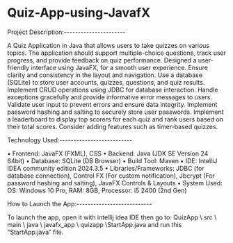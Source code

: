 # Quiz-App-using-JavafX

Project Description:---------------------- 

A Quiz Application in Java that allows users to take quizzes on various topics. The application should support multiple-choice questions, track user progress, and provide feedback on quiz performance. 
Designed a user-friendly interface using JavaFX,  for a smooth user experience. Ensure clarity and consistency in the layout and navigation. Use a database (SQLite) to store user accounts, quizzes, questions, and quiz results. Implement CRUD operations using JDBC for database interaction. Handle exceptions gracefully and provide informative error messages to users. Validate user input to prevent errors and ensure data integrity. Implement password hashing and salting to securely store user passwords. Implement a leaderboard to display top scorers for each quiz and rank users based on their total scores. Consider adding features such as timer-based quizzes.

Technology Used:--------------------------

•	Frontend: JavaFX (FXML), CSS
•	Backend: Java (JDK SE Version 24 64bit)
•	Database: SQLite (DB Browser)
•	Build Tool: Maven
•	IDE: IntelliJ IDEA community edition 2024.3.5
•	Libraries/Frameworks:
	  JDBC (for database connection),
	  Control FX (For custom notification),
	  Jbcrypt (For password hashing and salting),
	  JavaFX Controls & Layouts
• System Used: OS: Windows 10 Pro, RAM: 8GB, Processor: i5 2400 (2nd Gen) 


How to Launch the App:---------------------------

To launch the app, open it with intellij idea IDE then go to: QuizApp \ src \ main \ java \ javafx_app \ quizapp \StartApp.java
and run this “StartApp.java” file.
